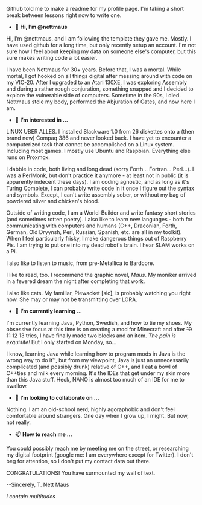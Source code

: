 Github told me to make a readme for my profile page. I'm taking a short break between lessons right now to write one.

- 👋 <b>Hi, I’m @nettmaus</b>

Hi, I’m @nettmaus, and I am following the template they gave me. Mostly. I have used github for a long time, but only recently setup an account. I'm not sure how I feel about keeping my data on someone else's computer, but this sure makes writing code a lot easier.

I have been Nettmaus for 30+ years. Before that, I was a mortal. While mortal, I got hooked on all things digital after messing around with code on my VIC-20. After I upgraded to an Atari 130XE, I was exploring Assembly and during a rather rough conjuration, something snapped and I decided to explore the vulnerable side of computers. Sometime in the 90s, I died. Nettmaus stole my body, performed the Abjuration of Gates, and now here I am.

- 👀 <b>I’m interested in ...</b>

LINUX UBER ALLES. I installed Slackware 1.0 from 26 diskettes onto a (then brand new) Compaq 386 and never looked back. I have yet to encounter a computerized task that cannot be accomplished on a Linux system. Including most games. I mostly use Ubuntu and Raspbian. Everything else runs on Proxmox.

I dabble in code, both living and long dead (sorry Forth... Fortran... Perl...). I was a PerlMonk, but don't practice it anymore - at least not in public (it is apparently indecent these days). I am coding agnostic, and as long as it's Turing Complete, I can probably write code in it once I figure out the syntax and symbols. Except, I can't write assembly sober, or without my bag of powdered silver and chicken's blood. 

Outside of writing code, I am a World-Builder and write fantasy short stories (and sometimes rotten poetry). I also like to learn new languages - both for communicating with computers and humans (C++, Draconian, Forth, German, Old Dryynsh, Perl, Russian, Spanish, etc. are all in my toolkit). When I feel particularly frisky, I make dangerous things out of Raspberry Pis. I am trying to put one into my dead robot's brain. I hear SLAM works on a Pi.

I also like to listen to music, from pre-Metallica to Bardcore.

I like to read, too. I recommend the graphic novel, <i>Maus</i>. My moniker arrived in a fevered dream the night after completing that work.

I also like cats. My familiar, Piewacket [sic], is probably watching you right now. She may or may not be transmitting over LORA.

- 🌱 <b>I’m currently learning ...</b>

I'm currently learning Java, Python, Swedish, and how to tie my shoes. My obsessive focus at this time is on creating a mod for Minecraft and after <strike>10</strike> <strike>11</strike> <strike>12</strike> 13 tries, I have finally made two blocks and an item. <i>The pain is exquisite!</i> But I only started on Monday, so...

I know, learning Java while learning how to program mods in Java is the wrong way to do it™, but from my viewpoint, Java is just an unnecessarily complicated (and possibly drunk) relative of C++, and I eat a bowl of C++ties and milk every morning. It's the IDEs that get under my skin more than this Java stuff. Heck, NANO is almost too much of an IDE for me to swallow.

- 💞️ <b>I’m looking to collaborate on ...</b>

Nothing. I am an old-school nerd; highly agoraphobic and don't feel comfortable around strangers. One day when I grow up, I might. But now, not really.

- 📫 <b>How to reach me ...</b>

You could possibly reach me by meeting me on the street, or researching my digital footprint (google me: I am everywhere except for Twitter). I don't beg for attention, so I don't put my contact data out there.


CONGRATULATIONS! You have surmounted my wall of text. 

--Sincerely,
T. Nett Maus

<i>I contain multitudes</i>
<!---
nettmaus/nettmaus is a ✨ special ✨ repository because its `README.md` (this file) appears on your GitHub profile.
You can click the Preview link to take a look at your changes.
--->
